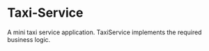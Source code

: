 # Taxi-Service
A mini taxi service application. TaxiService implements the required business logic.
